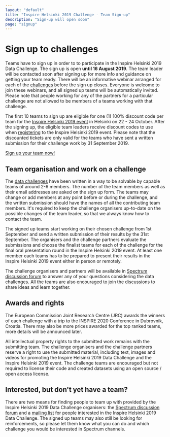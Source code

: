 ```yaml
---
layout: "default"
title: "Inspire Helsinki 2019 Challenge - Team Sign-up"
description: "Sign-up will open soon"
page: "signup"
---
```

# Sign up to challenges
Teams have to sign up in order to to participate in the Inspire Helsinki 2019 Data Challenge.
The sign up is open **until 16 August 2019**. The team leader will be contacted soon after signing up for
more info and guidance on getting your team ready. There will be an informative webinar arranged for each of the [challenges](./challenges.html)
before the sign up closes. Everyone is welcome to join these webinars, and all signed up teams will be automatically invited.
Please note that people working for any of the partners for a particular challenge are not allowed to be members of a
teams working with that challenge.

The first 10 teams to sign up are eligible for one (1) 100% discount code per team for the
[Inspire Helsinki 2019 event](https://www.inspire-helsinki-2019.fi/) in Helsinki on 22 - 24 October. After the
signing up, the eligible team leaders receive discount codes to use when [registering](https://www.inspire-helsinki-2019.fi/register)
to the Inspire Helsinki 2019 event. Please note that the discounted tickets are only valid for the teams who have sent a
written submission for their challenge work by 31 September 2019.

[comment]: #
<a href="https://link.webropolsurveys.com/S/05E6EB60D2E25D33" class="btn btn-success btn-lg">Sign up your team now!</a>

## Team organisation and work on a challenge
The [data challenges](./challenges.html) have been written in a way to be solvable by capable teams of around 2-6 members.
The number of the team members as well as their email addresses are asked on the sign up form. The teams may change or
add members at any point before or during the challenge, and the written submission should have the names of all the
contributing team members. It's required to keep the challenge organisers up-to-date on the possible changes of the
team leader, so that we always know how to contact the team.

The signed up teams start working on their chosen challenge from 1st September and send a written submission of their
results by the 31st September. The organisers and the challenge partners evaluate the submissions and choose the finalist teams
for each of the challenge for the final oral presentation round in the Inspire Helsinki 2019 event. At least one member each
teams has to be prepared to present their results in the Inspire Helsinki 2019 event either in person or remotely.

The challenge organisers and partners will be available in [Spectrum discussion forum](https://spectrum.chat/inspire-helsinki)
to answer any of your questions considering the data challenges. All the teams are also encouraged to join the
discussions to share ideas and learn together.

## Awards and rights
The European Commission Joint Research Centre (JRC) awards the winners of each challenge with a trip to the INSPIRE 2020 Conference in Dubrovnik, Croatia.
There may also be more prices awarded for the top ranked teams, more details will be announced later.

All intellectual property rights to the submitted work remains with the submitting team. The challenge organisers and
the challenge partners reserve a right to use the submitted material, including text, images and videos for promoting the
Inspire Helsinki 2019 Data Challenge and the Inspire Helsinki 2019 event. The challenge teams are encouraged but not
required to license their code and created datasets using an open source / open access license.

## Interested, but don't yet have a team?
There are two means for finding people to team up with provided by the Inspire Helsinki 2019 Data Challenge organisers:
the [Spectrum discussion forum](https://spectrum.chat/inspire-helsinki) and a
[mailing list](https://link.webropolsurveys.com/S/F7B2F6F30E8DE049) for people interested in
the Inspire Helsinki 2019 Data Challenge. The signed up teams may also still be looking for reinforcements, so please
let them know what you can do and which challenge you would be interested in Spectrum channels.

